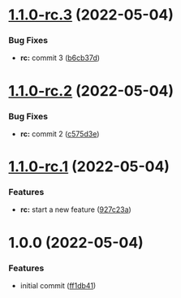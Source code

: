 # [1.1.0-rc.3](https://github.com/amrendr-cb/semver/compare/v1.1.0-rc.2...v1.1.0-rc.3) (2022-05-04)


### Bug Fixes

* **rc:** commit 3 ([b6cb37d](https://github.com/amrendr-cb/semver/commit/b6cb37d20c5ce0fb8bfd585f1a9989a25d3b109f))

# [1.1.0-rc.2](https://github.com/amrendr-cb/semver/compare/v1.1.0-rc.1...v1.1.0-rc.2) (2022-05-04)


### Bug Fixes

* **rc:** commit 2 ([c575d3e](https://github.com/amrendr-cb/semver/commit/c575d3e004aa22b3624e51118a1078d37eaca74a))

# [1.1.0-rc.1](https://github.com/amrendr-cb/semver/compare/v1.0.0...v1.1.0-rc.1) (2022-05-04)


### Features

* **rc:** start a new feature ([927c23a](https://github.com/amrendr-cb/semver/commit/927c23a9818704caa57ff0e3f29af67f360e1c1f))

# 1.0.0 (2022-05-04)


### Features

* initial commit ([ff1db41](https://github.com/amrendr-cb/semver/commit/ff1db41180dc27ea9e7a893d32c19aa768e28f91))
